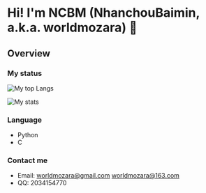 # Hi! I'm NCBM (NhanchouBaimin, a.k.a. worldmozara) 👋

<!--
**NCBM/NCBM** is a ✨ _special_ ✨ repository because its `README.md` (this file) appears on your GitHub profile.

Here are some ideas to get you started:

- 🔭 I’m currently working on ...
- 🌱 I’m currently learning ...
- 👯 I’m looking to collaborate on ...
- 🤔 I’m looking for help with ...
- 💬 Ask me about ...
- 📫 How to reach me: ...
- 😄 Pronouns: ...
- ⚡ Fun fact: ...
-->

## Overview

### My status

![My top Langs](https://github-readme-stats.vercel.app/api/top-langs/?username=NCBM&&layout=compact)

![My stats](https://github-readme-stats.vercel.app/api?username=NCBM&show_icons=true&count_private=true&include_all_commits=true)

### Language

- Python
- C

### Contact me

- Email: worldmozara@gmail.com worldmozara@163.com
- QQ: 2034154770
